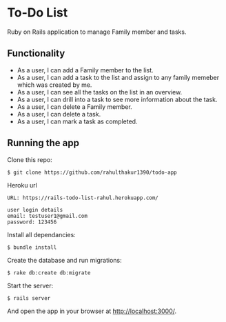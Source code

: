 # To-Do List

Ruby on Rails application to manage Family member and tasks.

## Functionality

- As a user, I can add a Family member to the list.
- As a user, I can add a task to the list and assign to any family memeber which was created by me.
- As a user, I can see all the tasks on the list in an overview.
- As a user, I can drill into a task to see more information about the task.
- As a user, I can delete a Family member.
- As a user, I can delete a task.
- As a user, I can mark a task as completed.

## Running the app

Clone this repo:

```
$ git clone https://github.com/rahulthakur1390/todo-app
```

Heroku url
```
URL: https://rails-todo-list-rahul.herokuapp.com/

user login details 
email: testuser1@gmail.com
password: 123456

```
Install all dependancies:

```
$ bundle install
```

Create the database and run migrations:

```
$ rake db:create db:migrate
```

Start the server:

```
$ rails server
```

And open the app in your browser at <http://localhost:3000/>.
